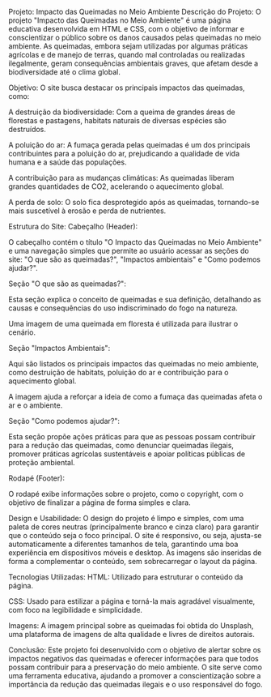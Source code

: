 Projeto: Impacto das Queimadas no Meio Ambiente
Descrição do Projeto:
O projeto "Impacto das Queimadas no Meio Ambiente" é uma página educativa desenvolvida em HTML e CSS, com o objetivo de informar e conscientizar o público sobre os danos causados pelas queimadas no meio ambiente. As queimadas, embora sejam utilizadas por algumas práticas agrícolas e de manejo de terras, quando mal controladas ou realizadas ilegalmente, geram consequências ambientais graves, que afetam desde a biodiversidade até o clima global.

Objetivo:
O site busca destacar os principais impactos das queimadas, como:

A destruição da biodiversidade: Com a queima de grandes áreas de florestas e pastagens, habitats naturais de diversas espécies são destruídos.

A poluição do ar: A fumaça gerada pelas queimadas é um dos principais contribuintes para a poluição do ar, prejudicando a qualidade de vida humana e a saúde das populações.

A contribuição para as mudanças climáticas: As queimadas liberam grandes quantidades de CO2, acelerando o aquecimento global.

A perda de solo: O solo fica desprotegido após as queimadas, tornando-se mais suscetível à erosão e perda de nutrientes.

Estrutura do Site:
Cabeçalho (Header):

O cabeçalho contém o título "O Impacto das Queimadas no Meio Ambiente" e uma navegação simples que permite ao usuário acessar as seções do site: "O que são as queimadas?", "Impactos ambientais" e "Como podemos ajudar?".

Seção "O que são as queimadas?":

Esta seção explica o conceito de queimadas e sua definição, detalhando as causas e consequências do uso indiscriminado do fogo na natureza.

Uma imagem de uma queimada em floresta é utilizada para ilustrar o cenário.

Seção "Impactos Ambientais":

Aqui são listados os principais impactos das queimadas no meio ambiente, como destruição de habitats, poluição do ar e contribuição para o aquecimento global.

A imagem ajuda a reforçar a ideia de como a fumaça das queimadas afeta o ar e o ambiente.

Seção "Como podemos ajudar?":

Esta seção propõe ações práticas para que as pessoas possam contribuir para a redução das queimadas, como denunciar queimadas ilegais, promover práticas agrícolas sustentáveis e apoiar políticas públicas de proteção ambiental.

Rodapé (Footer):

O rodapé exibe informações sobre o projeto, como o copyright, com o objetivo de finalizar a página de forma simples e clara.

Design e Usabilidade:
O design do projeto é limpo e simples, com uma paleta de cores neutras (principalmente branco e cinza claro) para garantir que o conteúdo seja o foco principal. O site é responsivo, ou seja, ajusta-se automaticamente a diferentes tamanhos de tela, garantindo uma boa experiência em dispositivos móveis e desktop. As imagens são inseridas de forma a complementar o conteúdo, sem sobrecarregar o layout da página.

Tecnologias Utilizadas:
HTML: Utilizado para estruturar o conteúdo da página.

CSS: Usado para estilizar a página e torná-la mais agradável visualmente, com foco na legibilidade e simplicidade.

Imagens: A imagem principal sobre as queimadas foi obtida do Unsplash, uma plataforma de imagens de alta qualidade e livres de direitos autorais.

Conclusão:
Este projeto foi desenvolvido com o objetivo de alertar sobre os impactos negativos das queimadas e oferecer informações para que todos possam contribuir para a preservação do meio ambiente. O site serve como uma ferramenta educativa, ajudando a promover a conscientização sobre a importância da redução das queimadas ilegais e o uso responsável do fogo.

